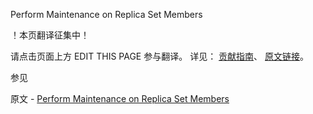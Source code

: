  Perform Maintenance on Replica Set Members

 ！本页翻译征集中！

请点击页面上方 EDIT THIS PAGE 参与翻译。
详见：
[贡献指南]( https://github.com/JinMuInfo/MongoDB-Manual-zh/blob/master/CONTRIBUTING.md )、
[原文链接](  https://docs.mongodb.com/manual/tutorial/perform-maintence-on-replica-set-members/  )。

 参见

原文 - [Perform Maintenance on Replica Set Members]( https://docs.mongodb.com/manual/tutorial/perform-maintence-on-replica-set-members/ )

